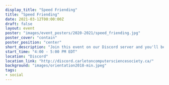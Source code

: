 ```yaml
---
display_title: "Speed Friending"
title: "Speed Friending"
date: 2021-03-12T00:00:00Z
draft: false
layout: event
poster: "images/event_posters/2020-2021/speed_friending.jpg"
poster_cover: "contain"
poster_position: "center"
short_description: "Join this event on our Discord server and you'll be randomly shuffled into a new group conversation every few minutes."
start_time: "4:00 - 5:00 PM EDT"
location: "Discord"
location_link: "http://discord.carletoncomputersciencesociety.ca/"
background: "images/orientation2018-min.jpeg"
tags:
- social
---
```

